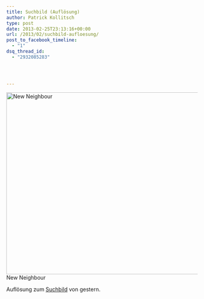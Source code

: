 ```yaml
---
title: Suchbild (Auflösung)
author: Patrick Kollitsch
type: post
date: 2013-02-25T23:13:16+00:00
url: /2013/02/suchbild-aufloesung/
post_to_facebook_timeline:
  - "1"
dsq_thread_id:
  - "2932085283"




---
```

<div class="media image">
  <a title="New Neighbour by Patrick Kollitsch, on Flickr" href="http://www.flickr.com/photos/schreibblogade/8506448640/"><img alt="New Neighbour" src="//farm9.staticflickr.com/8366/8506448640_5cc574824e_z.jpg" width="640" height="480" /></a><span>New Neighbour</span>
</div>

Auflösung zum [Suchbild][1] von gestern.

 [1]: https://samui-samui.de/weblog/2013/02/suchbild "Suchbild"